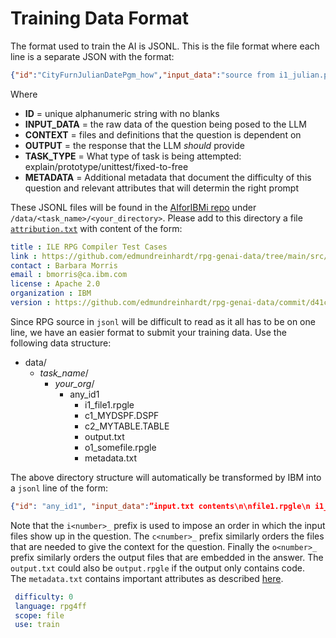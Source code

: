 # Training Data Format

The format used to train the AI is JSONL.  This is the file format where each line is a separate JSON with the format:

```json
{"id":"CityFurnJulianDatePgm_how","input_data":"source from i1_julian.pgm.rpgle","context":"","output":"from how_output.md","task":"explain","metadata": {"provenance":"https://github.com/AIforIBMi/rpg-genai-data/blob/4bf9140019e237/data/explain/IBM/helloworld/how_output.txt","difficulty":1,"language":"rpg4fx","scope":"file","depth":"how"}}

```

Where

- **ID** =
unique alphanumeric string with no blanks
- **INPUT_DATA** =
the raw data of the question being posed to the LLM
- **CONTEXT** =
files and definitions that the question is dependent on
- **OUTPUT** =
the response that the LLM *should* provide
- **TASK_TYPE** =
What type of task is being attempted: explain/prototype/unittest/fixed-to-free
- **METADATA** =
Additional metadata that document the difficulty of this question and relevant attributes that will determin the right prompt

These JSONL files will be found in the [AIforIBMi repo](https://github.com/AIforIBMi/rpg-genai-data) under
```/data/<task_name>/<your_directory>```.
Please add to this directory a file [`attribution.txt`](attribution.md) with content of the form:

```yaml
title : ILE RPG Compiler Test Cases
link : https://github.com/edmundreinhardt/rpg-genai-data/tree/main/src/001compiler_tests/
contact : Barbara Morris
email : bmorris@ca.ibm.com
license : Apache 2.0
organization : IBM
version : https://github.com/edmundreinhardt/rpg-genai-data/commit/d41c5d45a58653d7d12958be6c2b739cb5d7e902
```

Since RPG source in `jsonl` will be difficult to read as it all has to be on one line, we have an easier format to submit your training data.  Use the following data structure:

- data/
  - *task_name*/
    - *your_org*/
      - any_id1
        - i1_file1.rpgle
        - c1_MYDSPF.DSPF
        - c2_MYTABLE.TABLE
        - output.txt
        - o1_somefile.rpgle
        - metadata.txt

The above directory structure will automatically be transformed by IBM into a `jsonl` line of the form:

```json
{"id": "any_id1", "input_data":”input.txt contents\n\nfile1.rpgle\n i1_file1.rpgle contents”, "context”: "MYDSPF.DSPF\n\n c1_MYDSPF.DSPF contents\n\nMYTABLE.TABLE\n i3_MYTABLE.TABLE contents", ”output”: ”output.txt contents\n\nsomefile.rpgle\no1_somefile.rpgle contents”, "task":"task_name", "difficulty":0}
```

Note that the `i<number>_` prefix is used to impose an order in which the input files show up in the question.  The `c<number>_` prefix similarly orders the files that are needed to give the context for the question. Finally the `o<number>_` prefix similarly orders the output files that are embedded in the answer.  The `output.txt` could also be `output.rpgle` if the output only contains code.  
The `metadata.txt` contains important attributes as described [here](./metadata.md).

```yaml
 difficulty: 0
 language: rpg4ff
 scope: file
 use: train
```
